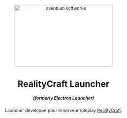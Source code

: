<p align="center"><img src="https://www.realitycraft-reborn.fr/styles/default/xenforo/realitycraft_logo_orange.png" width="320px" height="200px" alt="aventium softworks"></p>

<h1 align="center">RealityCraft Launcher</h1>

<em><h5 align="center">(formerly Electron Launcher)</h5></em>

<p align="center">Launcher développé pour le serveur roleplay <a href="https://www.realitycraft-reborn.fr" target="_blank">RealityCraft</a>.</p>
